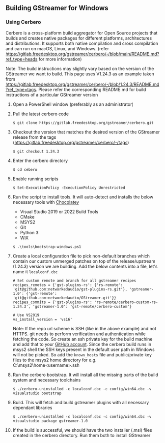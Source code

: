 ## Building GStreamer for Windows
### Using Cerbero

Cerbero is a cross-platform build aggregator for Open Source projects that builds
and creates native packages for different platforms, architectures and distributions.
It supports both native compilation and cross compilation and can run on macOS,
Linux, and Windows. (refer https://gitlab.freedesktop.org/gstreamer/cerbero/-/blob/main/README.md?ref_type=heads for more information)

Note: The build instructions may slightly vary based on the version of the GStreamer we want to build. This page uses V1.24.3 as an example taken from https://gitlab.freedesktop.org/gstreamer/cerbero/-/blob/1.24.3/README.md?ref_type=tags. Please refer the corresponding README.md for build instructions of a particular GStreamer version


1. Open a PowerShell window (preferably as an administrator)
2. Pull the latest cerbero code

    `$ git clone https://gitlab.freedesktop.org/gstreamer/cerbero.git`

3. Checkout the version that matches the desired version of the GStreamer release from the tags (https://gitlab.freedesktop.org/gstreamer/cerbero/-/tags)

    `$ git checkout 1.24.3`
4. Enter the cerbero directory

    `$ cd cebero`

5. Enable running scripts

    `$ Set-ExecutionPolicy -ExecutionPolicy Unrestricted`

6. Run the script to install tools. It will auto-detect and
installs the below necessary tools with [Chocolatey](https://chocolatey.org/)
    - Visual Studio 2019 or 2022 Build Tools
    - CMake
    - MSYS2
    - Git
    - Python 3
    - WiX

    `$ .\tools\bootstrap-windows.ps1`

7. Create a local configuration file to pick non-default branches which contain our custom unmerged patches on top of the release/upstream (1.24.3) version we are building. Add the below contents into a file, let's name it `localconf.cbc`

    ```
    # Set custom remote and branch for all gstreamer recipes
    recipes_remotes = {'gst-plugins-rs': {'rs-remote': 'git@github.com:networkedaudio/gst-plugins-rs.git'}, 'gstreamer-1.0': {'gst-remote': 'git@github.com:networkedaudio/GStreamer.git'}}
    recipes_commits = {'gst-plugins-rs': 'rs-remote/cerbero-custom-rs-1.24.3', 'gstreamer-1.0': 'gst-remote/cerbero-custom'}

    # Use VS2019
    vs_install_version = 'vs16'
    ```
    Note:
    If the repo url scheme is SSH (like in the above example) and not HTTPS. git needs to perform verification and authentication while fetching the code. So create an ssh private key for the build machine and add that to your [GitHub account](https://docs.github.com/en/enterprise-cloud@latest/authentication/connecting-to-github-with-ssh/adding-a-new-ssh-key-to-your-github-account).
    Since the cerbero build runs in msys2 shell the SSH keys present in the default user path in Windows will not be picked. So add the `known_hosts` file and public/private key files to the msys2 home directory for e.g. C:\msys2\home\<username>\.ssh

8. Run the cerbero bootstrap. It will install all the missing parts of the build system and necessary toolchains

    `$ ./cerbero-uninstalled -c localconf.cbc -c config/win64.cbc -v visualstudio bootstrap`

9. Build. This will fetch and build gstreamer plugins with all necessary dependant libraries

    `$ ./cerbero-uninstalled -c localconf.cbc -c config/win64.cbc -v visualstudio package gstreamer-1.0`

10. If the build is successful, we should have the two installer (.msi) files created in the cerbero directory. Run them both to install GStreamer